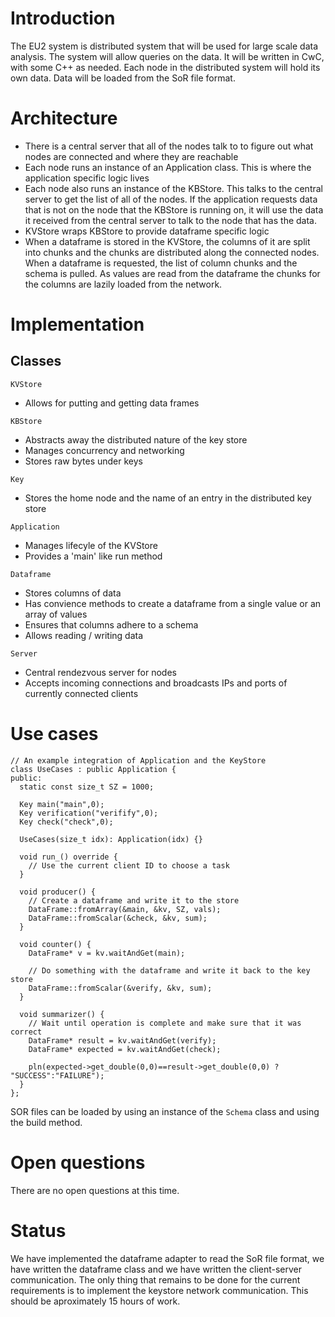 # Introduction
The EU2 system is distributed system that will be used for large scale data analysis. The system will allow queries on the data. It will be written in CwC, with some C++ as needed. Each node in the distributed system will hold its own data. Data will be loaded from the SoR file format.

# Architecture 

- There is a central server that all of the nodes talk to to figure out what nodes are connected and where they are reachable 
- Each node runs an instance of an Application class. This is where the application specific logic lives
- Each node also runs an instance of the KBStore. This talks to the central server to get the list of all of the nodes. If the application requests data that is not on the node that the KBStore is running on, it will use the data it received from the central server to talk to the node that has the data.
- KVStore wraps KBStore to provide dataframe specific logic 
- When a dataframe is stored in the KVStore, the columns of it are split into chunks and the chunks are distributed along the connected nodes. When a dataframe is requested, the list of column chunks and the schema is pulled. As values are read from the dataframe the chunks for the columns are lazily loaded from the network.

# Implementation

##  Classes

`KVStore`
- Allows for putting and getting data frames

`KBStore`
- Abstracts away the distributed nature of the key store
- Manages concurrency and networking 
- Stores raw bytes under keys

`Key`
- Stores the home node and the name of an entry in the distributed key store

`Application`
- Manages lifecyle of the KVStore
- Provides a 'main' like run method

`Dataframe`
- Stores columns of data
- Has convience methods to create a dataframe from a single value or an array of values 
- Ensures that columns adhere to a schema
- Allows reading / writing data 

`Server`
- Central rendezvous server for nodes
- Accepts incoming connections and broadcasts IPs and ports of currently connected clients

# Use cases

```
// An example integration of Application and the KeyStore 
class UseCases : public Application {
public:
  static const size_t SZ = 1000;

  Key main("main",0);
  Key verification("verifify",0);
  Key check("check",0);
 
  UseCases(size_t idx): Application(idx) {}
 
  void run_() override {
    // Use the current client ID to choose a task
  }
 
  void producer() {
    // Create a dataframe and write it to the store    
    DataFrame::fromArray(&main, &kv, SZ, vals);
    DataFrame::fromScalar(&check, &kv, sum);
  }
 
  void counter() {
    DataFrame* v = kv.waitAndGet(main);
    
    // Do something with the dataframe and write it back to the key store
    DataFrame::fromScalar(&verify, &kv, sum);
  }
 
  void summarizer() {
    // Wait until operation is complete and make sure that it was correct
    DataFrame* result = kv.waitAndGet(verify);
    DataFrame* expected = kv.waitAndGet(check);
    
    pln(expected->get_double(0,0)==result->get_double(0,0) ? "SUCCESS":"FAILURE");
  }
};
```

SOR files can be loaded by using an instance of the `Schema` class and using the build method.

# Open questions
There are no open questions at this time.

# Status
We have implemented the dataframe adapter to read the SoR file format, we have written the dataframe class and we have written the client-server communication. The only thing that remains to be done for the current requirements is to implement the keystore network communication. This should be aproximately 15 hours of work. 
